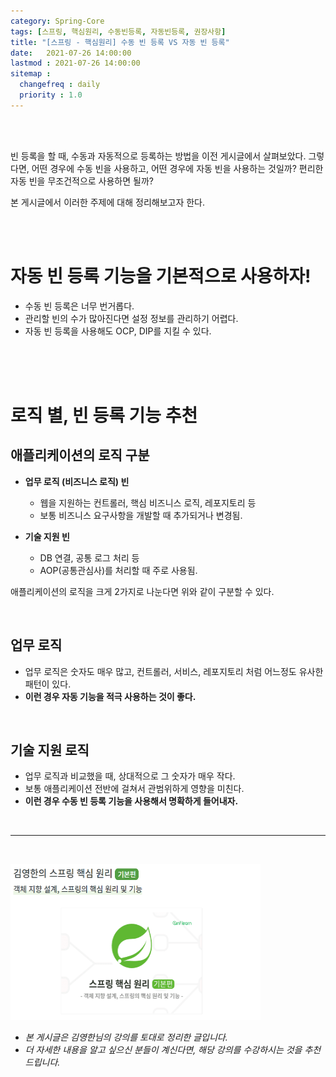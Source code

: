 ```yaml
---
category: Spring-Core
tags: [스프링, 핵심원리, 수동빈등록, 자동빈등록, 권장사항]
title: "[스프링 - 핵심원리] 수동 빈 등록 VS 자동 빈 등록"
date:   2021-07-26 14:00:00 
lastmod : 2021-07-26 14:00:00
sitemap :
  changefreq : daily
  priority : 1.0
---
```


<br/><br/>

빈 등록을 할 때, 수동과 자동적으로 등록하는 방법을 이전 게시글에서 살펴보았다. 그렇다면, 어떤 경우에 수동 빈을 사용하고, 어떤 경우에 자동 빈을 사용하는 것일까? 편리한 자동 빈을 무조건적으로 사용하면 될까?

본 게시글에서 이러한 주제에 대해 정리해보고자 한다.

<br><br>

# 자동 빈 등록 기능을 기본적으로 사용하자!

- 수동 빈 등록은 너무 번거롭다.
- 관리할 빈의 수가 많아진다면 설정 정보를 관리하기 어렵다.
- 자동 빈 등록을 사용해도 OCP, DIP를 지킬 수 있다.

<br><br><br>

# 로직 별, 빈 등록 기능 추천

## 애플리케이션의 로직 구분

- **업무 로직 (비즈니스 로직) 빈**
    - 웹을 지원하는 컨트롤러, 핵심 비즈니스 로직, 레포지토리 등
    - 보통 비즈니스 요구사항을 개발할 때 추가되거나 변경됨.

- **기술 지원 빈**
    - DB 연결, 공통 로그 처리 등
    - AOP(공통관심사)를 처리할 때 주로 사용됨.

애플리케이션의 로직을 크게 2가지로 나눈다면 위와 같이 구분할 수 있다.

<br>

## 업무 로직

- 업무 로직은 숫자도 매우 많고, 컨트롤러, 서비스, 레포지토리 처럼 어느정도 유사한 패턴이 있다.
- **이런 경우 자동 기능을 적극 사용하는 것이 좋다.**

<br>

## 기술 지원 로직

- 업무 로직과 비교했을 때, 상대적으로 그 숫자가 매우 작다.
- 보통 애플리케이션 전반에 걸쳐서 관범위하게 영향을 미친다.
- **이런 경우 수동 빈 등록 기능을 사용해서 명확하게 들어내자.**

<br>

---

<br>

<a href="https://inf.run/pcN8"><img src="/assets/img/Inflearn_Spring_SpringCore/Logo.png" width="400px" height="250px"></a>

- *본 게시글은 김영한님의 강의를 토대로 정리한 글입니다.*
- *더 자세한 내용을 알고 싶으신 분들이 계신다면, 해당 강의를 수강하시는 것을 추천드립니다.*